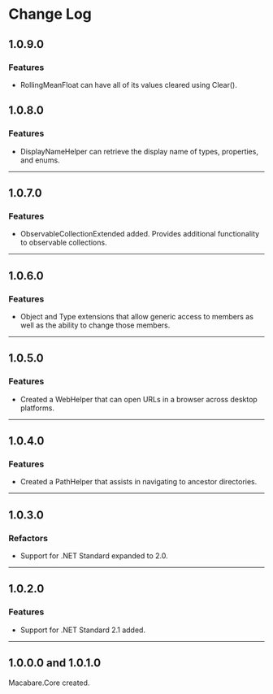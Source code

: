 # Change Log

## 1.0.9.0

### Features

* RollingMeanFloat can have all of its values cleared using Clear().

## 1.0.8.0

### Features

* DisplayNameHelper can retrieve the display name of types, properties, and enums.

---

## 1.0.7.0

### Features

* ObservableCollectionExtended added. Provides additional functionality to observable collections.

---

## 1.0.6.0

### Features

* Object and Type extensions that allow generic access to members as well as the ability to change those members.

---

## 1.0.5.0

### Features

* Created a WebHelper that can open URLs in a browser across desktop platforms.

---

## 1.0.4.0

### Features

* Created a PathHelper that assists in navigating to ancestor directories.

---

## 1.0.3.0

### Refactors

* Support for .NET Standard expanded to 2.0.

---

## 1.0.2.0

### Features

* Support for .NET Standard 2.1 added.

---

## 1.0.0.0 and 1.0.1.0

Macabare.Core created.
